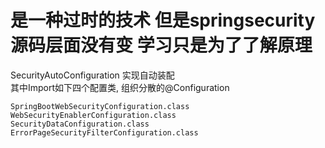 # 是一种过时的技术 但是springsecurity源码层面没有变 学习只是为了了解原理 

SecurityAutoConfiguration 实现自动装配  
其中Import如下四个配置类, 组织分散的@Configuration

```text
SpringBootWebSecurityConfiguration.class
WebSecurityEnablerConfiguration.class
SecurityDataConfiguration.class
ErrorPageSecurityFilterConfiguration.class
```